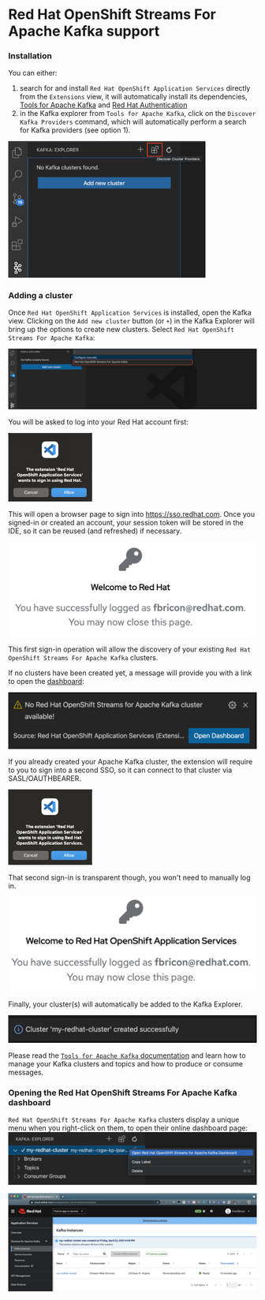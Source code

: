 # Red Hat OpenShift Streams For Apache Kafka support

### Installation

You can either:
1. search for and install `Red Hat OpenShift Application Services` directly from the `Extensions` view, it will automatically install its dependencies, [Tools for Apache Kafka](https://github.com/jlandersen/vscode-kafka) and [Red Hat Authentication](https://github.com/redhat-developer/vscode-redhat-account)
2. in the Kafka explorer from `Tools for Apache Kafka`, click on the `Discover Kafka Providers` command, which will automatically perform a search for Kafka providers (see option 1).

<img title="Discover Kafka Providers" src="images/discover-cluster-providers.png" width="400" />


### Adding a cluster
Once `Red Hat OpenShift Application Services` is installed, open the Kafka view. Clicking on the `Add new cluster` button (or `+`) in the Kafka Explorer will bring up the options to create new clusters. Select `Red Hat OpenShift Streams For Apache Kafka`:

![](images/new-rhosak-cluster.png)

You will be asked to log into your Red Hat account first:

<img title="Sign into Red Hat" src="images/signin1.png" width="170"  />

This will open a browser page to sign into https://sso.redhat.com. Once you signed-in or created an account, your session token will be stored in the IDE, so it can be reused (and refreshed) if necessary.

![Signed into Red Hat](images/signedin1.png)

This first sign-in operation will allow the discovery of your existing `Red Hat OpenShift Streams For Apache Kafka` clusters.

If no clusters have been created yet, a message will provide you with a link to open the [dashboard](https://cloud.redhat.com/beta/application-services/streams/kafkas):

![](images/no-cluster.png)

If you already created your Apache Kafka cluster, the extension will require to you to sign into a second SSO, so it can connect to that cluster via SASL/OAUTHBEARER.

<img title="Sign into Red Hat OpenShift Application Services" src="images/signin2.png" width="170"  />

That second sign-in is transparent though, you won't need to manually log in.


![Signed into Red Hat](images/signedin2.png)

Finally, your cluster(s) will automatically be added to the Kafka Explorer.

![](images/cluster-added.png)

Please read the [`Tools for Apache Kafka` documentation](https://github.com/jlandersen/vscode-kafka/blob/master/docs/README.md) and learn how to manage your Kafka clusters and topics and how to produce or consume messages.

### Opening the Red Hat OpenShift Streams For Apache Kafka dashboard

`Red Hat OpenShift Streams For Apache Kafka` clusters display a unique menu when you right-click on them, to open their online dashboard page:
![](images/open-dashboard-command.png)

![](images/cluster-dashboard.png)